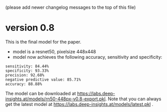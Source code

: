 

(please add newer changelog messages to the top of this file)


# version 0.8

This is the final model for the paper.

* model is a resnet50, pixelsize 448x448
* model now achieves the following accuracy, sensitivity and specificity:

```
sensitivity: 84.44%
specificity: 93.33%
precision: 92.68%
negative predictive value: 85.71%
accuracy: 88.88%
```

The model can be downloaded at https://labs.deep-insights.at/models/rn50-448px-v0.8-export.pkl. Note that you can always get the latest model at  https://labs.deep-insights.at/models/latest.pkl .
